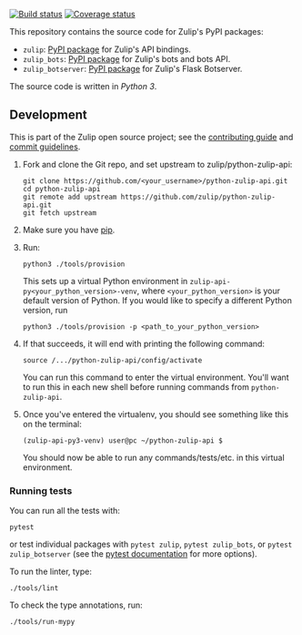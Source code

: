 [![Build status](https://github.com/zulip/python-zulip-api/workflows/build/badge.svg)](
https://github.com/zulip/python-zulip-api/actions?query=branch%3Amain+workflow%3Abuild)
[![Coverage status](https://img.shields.io/codecov/c/github/zulip/python-zulip-api)](
https://codecov.io/gh/zulip/python-zulip-api)

This repository contains the source code for Zulip's PyPI packages:

* `zulip`: [PyPI package](https://pypi.python.org/pypi/zulip/)
  for Zulip's API bindings.
* `zulip_bots`: [PyPI package](https://pypi.python.org/pypi/zulip-bots)
  for Zulip's bots and bots API.
* `zulip_botserver`: [PyPI package](https://pypi.python.org/pypi/zulip-botserver)
  for Zulip's Flask Botserver.

The source code is written in *Python 3*.

## Development

This is part of the Zulip open source project; see the
[contributing guide](https://zulip.readthedocs.io/en/latest/overview/contributing.html)
and [commit guidelines](https://zulip.readthedocs.io/en/latest/contributing/version-control.html).

1. Fork and clone the Git repo, and set upstream to zulip/python-zulip-api:
   ```
   git clone https://github.com/<your_username>/python-zulip-api.git
   cd python-zulip-api
   git remote add upstream https://github.com/zulip/python-zulip-api.git
   git fetch upstream
   ```

2. Make sure you have [pip](https://pip.pypa.io/en/stable/installing/).

3. Run:
   ```
   python3 ./tools/provision
   ```
   This sets up a virtual Python environment in `zulip-api-py<your_python_version>-venv`,
   where `<your_python_version>` is your default version of Python. If you would like to specify
   a different Python version, run
   ```
   python3 ./tools/provision -p <path_to_your_python_version>
   ```

4. If that succeeds, it will end with printing the following command:
   ```
   source /.../python-zulip-api/config/activate
   ```
   You can run this command to enter the virtual environment.
   You'll want to run this in each new shell before running commands from `python-zulip-api`.

5. Once you've entered the virtualenv, you should see something like this on the terminal:
   ```
   (zulip-api-py3-venv) user@pc ~/python-zulip-api $
   ```
   You should now be able to run any commands/tests/etc. in this
   virtual environment.

### Running tests

You can run all the tests with:

`pytest`

or test individual packages with `pytest zulip`, `pytest zulip_bots`,
or `pytest zulip_botserver` (see the [pytest
documentation](https://docs.pytest.org/en/latest/how.to/usage.html)
for more options).

To run the linter, type:

`./tools/lint`

To check the type annotations, run:

`./tools/run-mypy`